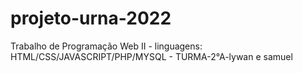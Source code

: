 # projeto-urna-2022
Trabalho de Programação Web II - linguagens: HTML/CSS/JAVASCRIPT/PHP/MYSQL - TURMA-2°A-lywan e samuel
